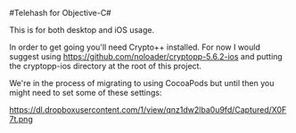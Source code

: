 #Telehash for Objective-C#

This is for both desktop and iOS usage.

In order to get going you'll need Crypto++ installed.  For now I would 
suggest using https://github.com/noloader/cryptopp-5.6.2-ios and putting
the cryptopp-ios directory at the root of this project.

We're in the process of migrating to using CocoaPods but until then you
might need to set some of these settings:

https://dl.dropboxusercontent.com/1/view/qnz1dw2lba0u9fd/Captured/X0F7t.png


